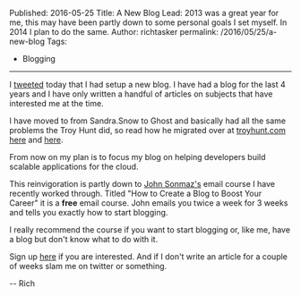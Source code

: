 Published: 2016-05-25
Title: A New Blog
Lead: 2013 was a great year for me, this may have been partly down to some personal goals I set myself. In 2014 I plan to do the same.
Author: richtasker
permalink: /2016/05/25/a-new-blog
Tags:
  - Blogging
---
I [tweeted](https://twitter.com/ritasker/status/735359528108187648) today that I had setup a new blog. I have had a blog for the last 4 years and I have only written a handful of articles on subjects that have interested me at the time.

I have moved to from Sandra.Snow to Ghost and basically had all the same problems the Troy Hunt did, so read how he migrated over at [troyhunt.com](https://www.troyhunt.com) [here](https://www.troyhunt.com/its-a-new-blog/) and [here](https://www.troyhunt.com/disqus-and-the-disappearing-comments-which-still-exist/).

From now on my plan is to focus my blog on helping developers build scalable applications for the cloud.

This reinvigoration is partly down to [John Sonmaz's](http://simpleprogrammer.com) email course I have recently worked through. Titled "How to Create a Blog to Boost Your Career" it is a **free** email course. John emails you twice a week for 3 weeks and tells you exactly how to start blogging.

I really recommend the course if you want to start blogging or, like me, have a blog but don't know what to do with it.

Sign up [here](http://devcareerboost.com/blog-course/) if you are interested. And if I don't write an article for a couple of weeks slam me on twitter or something.

-- Rich  
